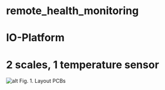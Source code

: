 # remote_health_monitoring
# IO-Platform
# 2 scales, 1 temperature sensor
![alt](https://scontent.fsgn5-8.fna.fbcdn.net/v/t1.15752-9/364461035_823673479378028_2188253256152209025_n.png?_nc_cat=109&ccb=1-7&_nc_sid=ae9488&_nc_ohc=OoK72xWDFzYAX9JPkeS&_nc_ht=scontent.fsgn5-8.fna&oh=03_AdRC3DkGsPqvQFjvsSjRnMGSGtG5guRgPbZF1KluRdK_nw&oe=64F4F499)
Fig. 1. Layout PCBs
